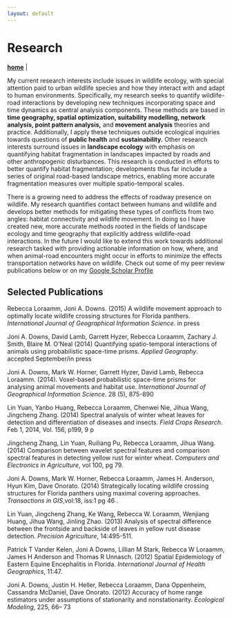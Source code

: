 ```yaml
---
layout: default
---
```

# Research
**[home](./index.md)** |

My current research interests include issues in wildlife ecology, with special attention paid to urban wildlife species and how they interact with and adapt to human environments. Specifically, my research seeks to quantify wildlife-road interactions by developing new techniques incorporating space and time dynamics as central analysis components. These methods are based in **time geography, spatial optimization, suitability modelling, network analysis, point pattern analysis,** and **movement analysis** theories and practice. Additionally, I apply these techniques outside ecological inquiries towards questions of **public health** and **sustainability.** Other research interests surround issues in **landscape ecology** with emphasis on quantifying habitat fragmentation in landscapes impacted by roads and other anthropogenic disturbances. This research is conducted in efforts to better quantify habitat fragmentation; developments thus far include a series of original road-based landscape metrics, enabling more accurate fragmentation measures over multiple spatio-temporal scales.

There is a growing need to address the effects of roadway presence on wildlife. My research quantifies contact between humans and wildlife and develops better methods for mitigating these types of conflicts from two angles: habitat connectivity and wildlife movement. In doing so I have created new, more accurate methods rooted in the fields of landscape ecology and time geography that explicitly address wildlife-road interactions. In the future I would like to extend this work towards additional research tasked with providing actionable information on how, where, and when animal-road encounters might occur in efforts to minimize the effects transportation networks have on wildlife. Check out some of my peer review publications below or on my [Google Scholar Profile][1]

## Selected Publications

Rebecca Loraamm, Joni A. Downs. (2015) A wildlife movement approach to optimally locate wildlife crossing structures for Florida panthers. *International Journal of Geographical Information Science*. in press

Joni A. Downs, David Lamb, Garrett Hyzer, Rebecca Loraamm, Zachary J. Smith, Blaire M. O’Neal (2014) Quantifying spatio-temporal interactions of animals using probabilistic space-time prisms. *Applied Geography*. accepted September/in press

Joni A. Downs, Mark W. Horner, Garrett Hyzer, David Lamb, Rebecca Loraamm. (2014). Voxel-based probabilistic space-time prisms for analysing animal movements and habitat use. *International Journal of Geographical Information Science*. 28 (5), 875-890

Lin Yuan, Yanbo Huang, Rebecca Loraamm, Chenwei Nie, Jihua Wang, Jingcheng Zhang. (2014) Spectral analysis of winter wheat leaves for detection and differentiation of diseases and insects. *Field Crops Research*. Feb 1, 2014, Vol. 156, p199, 9 p

Jingcheng Zhang, Lin Yuan, Ruiliang Pu, Rebecca Loraamm, Jihua Wang. (2014) Comparison between wavelet spectral features and comparison spectral features in detecting yellow rust for winter wheat. *Computers and Electronics in Agriculture*, vol 100, pg 79.

Joni A. Downs, Mark W. Horner, Rebecca Loraamm, James H. Anderson, Hyun Kim, Dave Onorato. (2014) Strategically locating wildlife crossing structures for Florida panthers using maximal covering approaches. *Transactions in GIS*,vol:18, iss:1 pg 46 .

Lin Yuan, Jingcheng Zhang, Ke Wang, Rebecca W. Loraamm, Wenjiang Huang, Jihua Wang, Jinling Zhao. (2013) Analysis of spectral difference between the frontside and backside of leaves in yellow rust disease detection. *Precision Agriculture*, 14:495-511.

Patrick T Vander Kelen, Joni A Downs, Lillian M Stark, Rebecca W Loraamm, James H Anderson and Thomas R Unnasch. (2012) Spatial Epidemiology of Eastern Equine Encephalitis in Florida. *International Journal of Health Geographics*, 11:47.

Joni A. Downs, Justin H. Heller, Rebecca Loraamm, Dana Oppenheim, Cassandra McDaniel, Dave Onorato. (2012) Accuracy of home range estimators under assumptions of stationarity and nonstationarity. *Ecological Modeling*, 225, 66– 73

[1]: http://scholar.google.com/citations?user=FBvy3SIAAAAJ&hl=en  "Google Scholar Profile"
